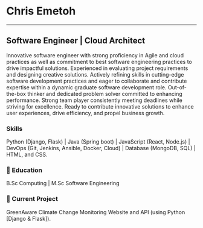 # Chris Emetoh
***

## Software Engineer | Cloud Architect

Innovative software engineer with strong proficiency in Agile and cloud practices as well as commitment to best software engineering practices to drive impactful solutions. Experienced in evaluating project requirements and designing creative solutions. Actively refining skills in cutting-edge software development practices and eager to collaborate and contribute expertise within a dynamic graduate software development role. Out-of-the-box thinker and dedicated problem solver committed to enhancing performance. Strong team player consistently meeting deadlines while striving for excellence. Ready to contribute innovative solutions to enhance user experiences, drive efficiency, and propel business growth.

### Skills

Python (Django, Flask) | Java (Spring boot) | JavaScript (React, Node.js) | DevOps (Git, Jenkins, Ansible, Docker, Cloud) | Database (MongoDB, SQL) | HTML, and CSS.

### 🌱 Education

B.Sc Computing | M.Sc Software Engineering

### 🌱 Current Project

GreenAware Climate Change Monitoring Website and API (using Python [Django & Flask]).
